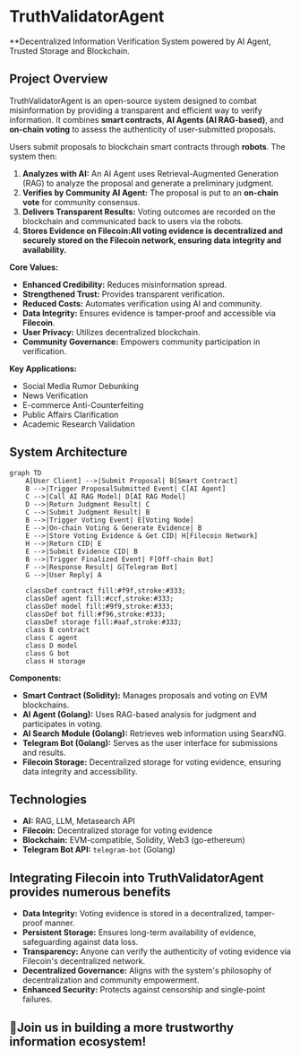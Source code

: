 
# TruthValidatorAgent

**Decentralized Information Verification System powered by AI Agent, Trusted Storage and Blockchain.

## Project Overview

TruthValidatorAgent is an open-source system designed to combat misinformation by providing a transparent and efficient way to verify information. It combines **smart contracts**, **AI Agents (AI RAG-based)**, and **on-chain voting** to assess the authenticity of user-submitted proposals.

Users submit proposals to blockchain smart contracts through **robots**. The system then:

1. **Analyzes with AI:** An AI Agent uses Retrieval-Augmented Generation (RAG) to analyze the proposal and generate a preliminary judgment.
2. **Verifies by Community AI Agent:** The proposal is put to an **on-chain vote** for community consensus.
3. **Delivers Transparent Results:** Voting outcomes are recorded on the blockchain and communicated back to users via the robots.
4. **Stores Evidence on Filecoin:All voting evidence is decentralized and securely stored on the Filecoin network, ensuring data integrity and availability.** 

**Core Values:**

* **Enhanced Credibility:** Reduces misinformation spread.
* **Strengthened Trust:** Provides transparent verification.
* **Reduced Costs:** Automates verification using AI and community.
* **Data Integrity:** Ensures evidence is tamper-proof and accessible via **Filecoin**.
* **User Privacy:** Utilizes decentralized blockchain.
* **Community Governance:** Empowers community participation in verification.

**Key Applications:**

* Social Media Rumor Debunking
* News Verification
* E-commerce Anti-Counterfeiting
* Public Affairs Clarification
* Academic Research Validation

## System Architecture

```mermaid
graph TD
    A[User Client] -->|Submit Proposal| B[Smart Contract]
    B -->|Trigger ProposalSubmitted Event| C[AI Agent]
    C -->|Call AI RAG Model| D[AI RAG Model]
    D -->|Return Judgment Result| C
    C -->|Submit Judgment Result| B
    B -->|Trigger Voting Event| E[Voting Node]
    E -->|On-chain Voting & Generate Evidence| B
    E -->|Store Voting Evidence & Get CID| H[Filecoin Network]
    H -->|Return CID| E
    E -->|Submit Evidence CID| B
    B -->|Trigger Finalized Event| F[Off-chain Bot]
    F -->|Response Result| G[Telegram Bot]
    G -->|User Reply| A

    classDef contract fill:#f9f,stroke:#333;
    classDef agent fill:#ccf,stroke:#333;
    classDef model fill:#9f9,stroke:#333;
    classDef bot fill:#f96,stroke:#333;
    classDef storage fill:#aaf,stroke:#333;
    class B contract
    class C agent
    class D model
    class G bot
    class H storage

```

**Components:**

* **Smart Contract (Solidity):** Manages proposals and voting on EVM blockchains.
* **AI Agent (Golang):** Uses RAG-based analysis for judgment and participates in voting.
* **AI Search Module (Golang):** Retrieves web information using SearxNG.
* **Telegram Bot (Golang):** Serves as the user interface for submissions and results.
* **Filecoin Storage:** Decentralized storage for voting evidence, ensuring data integrity and accessibility.

## Technologies

* **AI:** RAG, LLM, Metasearch API
* **Filecoin:** Decentralized storage for voting evidence
* **Blockchain:** EVM-compatible, Solidity, Web3 (go-ethereum)
* **Telegram Bot API:** `telegram-bot` (Golang)

## Integrating Filecoin into TruthValidatorAgent provides numerous benefits

* **Data Integrity:** Voting evidence is stored in a decentralized, tamper-proof manner.
* **Persistent Storage:** Ensures long-term availability of evidence, safeguarding against data loss.
* **Transparency:** Anyone can verify the authenticity of voting evidence via Filecoin's decentralized network.
* **Decentralized Governance:** Aligns with the system's philosophy of decentralization and community empowerment.
* **Enhanced Security:** Protects against censorship and single-point failures.


## 🚀Join us in building a more trustworthy information ecosystem!
